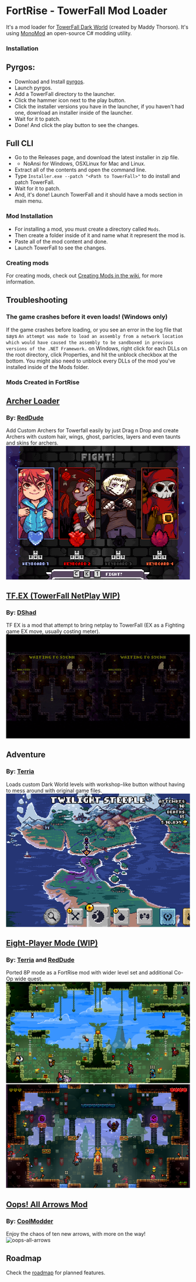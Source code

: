 # FortRise - TowerFall Mod Loader
It's a mod loader for [TowerFall Dark World](http://www.towerfall-game.com/) (created by Maddy Thorson). It's using [MonoMod](https://github.com/MonoMod/MonoMod) an open-source C# modding utility.



### Installation
## Pyrgos:
+ Download and Install [pyrgos](https://github.com/Terria-K/pyrgos).
+ Launch pyrgos.
+ Add a TowerFall directory to the launcher.
+ Click the hammer icon next to the play button.
+ Click the installer versions you have in the launcher, if you haven't had one, download an installer inside of the launcher.
+ Wait for it to patch.
+ Done! And click the play button to see the changes.
## Full CLI
+ Go to the Releases page, and download the latest installer in zip file.
+ + NoAnsi for Windows, OSXLinux for Mac and Linux.
+ Extract all of the contents and open the command line.
+ Type `Installer.exe --patch "<Path to TowerFall>"` to do install and patch TowerFall.
+ Wait for it to patch.
+ And, it's done! Launch TowerFall and it should have a mods section in main menu.

### Mod Installation
+ For installing a mod, you must create a directory called `Mods`.
+ Then create a folder inside of it and name what it represent the mod is.
+ Paste all of the mod content and done.
+ Launch TowerFall to see the changes.


### Creating mods
For creating mods, check out [Creating Mods in the wiki](https://github.com/Terria-K/FortRise/wiki/Creating-Mods), for more information.

## Troubleshooting
### The game crashes before it even loads! (Windows only)
If the game crashes before loading, or you see an error in the log file that says `An attempt was made to load an assembly from a network location which would have caused the assembly to be sandboxed in previous versions of the .NET Framework.` on Windows, right click for each DLLs on the root directory, click Properties, and hit the unblock checkbox at the bottom. You might also need to unblock every DLLs of the mod you've installed inside of the Mods folder.


### Mods Created in FortRise
## [Archer Loader](https://github.com/RedDude/ArcherLoader/releases/)
### By: [RedDude](https://github.com/RedDude)
Add Custom Archers for Towerfall easily by just Drag n Drop and create Archers with custom hair, wings, ghost, particles, layers and even taunts and skins for archers.
![archer-loader](./img/archer-loader.png)

## [TF.EX (TowerFall NetPlay WIP)](https://github.com/Fcornaire/TF.EX)
### By: [DShad](https://github.com/Fcornaire)
TF EX is a mod that attempt to bring netplay to TowerFall (EX as a Fighting game EX move, usually costing meter).
![netplay](https://github.com/Fcornaire/TF.EX/blob/main/images/demo.gif)

## Adventure
### By: [Terria](https://github.com/Terria-K)
Loads custom Dark World levels with workshop-like button without having to mess around with original game files.
![adventure](./img/menu.png)

## [Eight-Player Mode (WIP)](https://github.com/Terria-K/EightPlayerMod)
### By: [Terria](https://github.com/Terria-K) and [RedDude](https://github.com/RedDude)
Ported 8P mode as a FortRise mod with wider level set and additional Co-Op wide quest.
![eight-player-versus](./img/eight-player-versus.png)
![eight-player-quest](./img/eight-player-quest.png)

## [Oops! All Arrows Mod](https://github.com/CoolModder/Towerfall-Redemption/releases/tag/v3.1.0-Arrows)
### By: [CoolModder](https://github.com/CoolModder)
Enjoy the chaos of ten new arrows, with more on the way!
![oops-all-arrows](https://github.com/CoolModder/Towerfall-Redemption/blob/main/giphy.gif)

## Roadmap
Check the [roadmap](./ROADMAP.md) for planned features.
